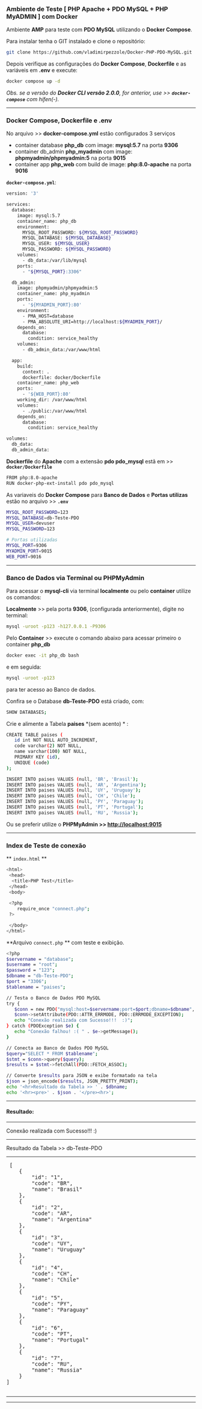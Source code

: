 ### Ambiente de Teste [ PHP Apache + PDO MySQL + PHP MyADMIN ] com Docker

Ambiente **AMP** para teste com  **PDO MySQL** utilizando o **Docker Compose**.

Para instalar tenha o GIT instalado e clone o repositório:

```bash
git clone https://github.com/vladimirpezzole/Docker-PHP-PDO-MySQL.git
```

Depois verifique as configurações do **Docker Compose**, **Dockerfile** e as variáveis em **.env** e execute:

```bash
docker compose up -d
```
*Obs. se a versão do **Docker CLI versão 2.0.0**, for anterior, use >> **`docker-compose`** com hífen(-).*


<hr>


### Docker Compose, Dockerfile e .env

No arquivo >> **docker-compose.yml** estão configurados 3 serviços

- container database **php_db** com image: **mysql:5.7** na porta **9306**
- container db_admin **php_myadmin** com image: **phpmyadmin/phpmyadmin:5** na porta **9015**
- container app **php_web** com build de image: **php:8.0-apache** na porta **9016**





**`docker-compose.yml`**:
```bash
version: '3'

services:
  database:
    image: mysql:5.7
    container_name: php_db
    environment:
      MYSQL_ROOT_PASSWORD: ${MYSQL_ROOT_PASSWORD}
      MYSQL_DATABASE: ${MYSQL_DATABASE}
      MYSQL_USER: ${MYSQL_USER}
      MYSQL_PASSWORD: ${MYSQL_PASSWORD}
    volumes:
      - db_data:/var/lib/mysql
    ports:
      - "${MYSQL_PORT}:3306"

  db_admin:
    image: phpmyadmin/phpmyadmin:5
    container_name: php_myadmin
    ports:
      - '${MYADMIN_PORT}:80'
    environment:
      - PMA_HOST=database
      - PMA_ABSOLUTE_URI=http://localhost:${MYADMIN_PORT}/
    depends_on:
      database:
        condition: service_healthy
    volumes:
      - db_admin_data:/var/www/html

  app:
    build:
      context: .
      dockerfile: docker/Dockerfile
    container_name: php_web
    ports:
      - '${WEB_PORT}:80'
    working_dir: /var/www/html
    volumes:
      - ./public:/var/www/html
    depends_on:
      database:
        condition: service_healthy

volumes:
  db_data:
  db_admin_data:
```

**Dockerfile** do **Apache** com a extensão **pdo pdo_mysql** estã em >> **`docker/Dockerfile`**

```bash
FROM php:8.0-apache
RUN docker-php-ext-install pdo pdo_mysql
```

As variaveis do **Docker Compose** para **Banco de Dados** e **Portas utilizas** estão no arquivo >> **`.env`**

```bash
MYSQL_ROOT_PASSWORD=123
MYSQL_DATABASE=db-Teste-PDO
MYSQL_USER=devuser
MYSQL_PASSWORD=123

# Portas utilizadas
MYSQL_PORT=9306
MYADMIN_PORT=9015
WEB_PORT=9016
```

<hr>


### Banco de Dados via Terminal ou PHPMyAdmin


Para acessar o **mysql-cli** via terminal **localmente** ou pelo **container** utilize os comandos:

**Localmente** >> pela porta **9306**, (configurada anteriormente), digite no terminal:
```bash
mysql -uroot -p123 -h127.0.0.1 -P9306
```

Pelo **Container** >> execute o comando abaixo para acessar primeiro o container **php_db**
```bash
docker exec -it php_db bash
```
e em seguida:
```bash
mysql -uroot -p123
```
para ter acesso ao Banco de dados.

Confira se o Database **db-Teste-PDO** está criado, com:
```bash
SHOW DATABASES;
```

Crie e alimente a Tabela **paises** *(sem acento) * :
```bash
CREATE TABLE paises (
   id int NOT NULL AUTO_INCREMENT,
   code varchar(2) NOT NULL,
   name varchar(100) NOT NULL,
   PRIMARY KEY (id),
   UNIQUE (code)
);

INSERT INTO paises VALUES (null, 'BR', 'Brasil');
INSERT INTO paises VALUES (null, 'AR', 'Argentina');
INSERT INTO paises VALUES (null, 'UY', 'Uruguay');
INSERT INTO paises VALUES (null, 'CH', 'Chile');
INSERT INTO paises VALUES (null, 'PY', 'Paraguay');
INSERT INTO paises VALUES (null, 'PT', 'Portugal');
INSERT INTO paises VALUES (null, 'RU', 'Russia');
```


Ou se preferir utilize o **PHPMyAdmin >> [http://localhost:9015](http://localhost:9015)**

<hr>


### Index de Teste de conexão

** `index.html` **

```bash
<html>
 <head>
  <title>PHP Test</title>
 </head>
 <body>
 
 <?php 
 	require_once "connect.php";
 ?>

 </body>
</html>
```



**Arquivo `connect.php` ** com teste e exibição.


```bash
<?php
$servername = "database";
$username = "root";
$password = "123";
$dbname = "db-Teste-PDO";
$port = "3306";
$tablename = "paises";

// Testa o Banco de Dados PDO MySQL
try {
   $conn = new PDO("mysql:host=$servername;port=$port;dbname=$dbname", $username, $password);
   $conn->setAttribute(PDO::ATTR_ERRMODE, PDO::ERRMODE_EXCEPTION);
   echo "Conexão realizada com Sucesso!!!  :)";
} catch (PDOException $e) {
   echo "Conexão falhou! :( " . $e->getMessage();
}

// Conecta ao Banco de Dados PDO MySQL
$query="SELECT * FROM $tablename";
$stmt = $conn->query($query);
$results = $stmt->fetchAll(PDO::FETCH_ASSOC);

// Converte $results para JSON e exibe formatado na tela
$json = json_encode($results, JSON_PRETTY_PRINT);
echo '<hr>Resultado da Tabela >> ' . $dbname;
echo '<hr><pre>' . $json . '</pre><hr>';

```

<hr>

<h4> Resultado:</h4>

<hr>


 Conexão realizada com Sucesso!!!  :)

 <hr>

 Resultado da Tabela &gt;&gt; db-Teste-PDO

 <hr>

 <pre>
 [
    {
        "id": "1",
        "code": "BR",
        "name": "Brasil"
    },
    {
        "id": "2",
        "code": "AR",
        "name": "Argentina"
    },
    {
        "id": "3",
        "code": "UY",
        "name": "Uruguay"
    },
    {
        "id": "4",
        "code": "CH",
        "name": "Chile"
    },
    {
        "id": "5",
        "code": "PY",
        "name": "Paraguay"
    },
    {
        "id": "6",
        "code": "PT",
        "name": "Portugal"
    },
    {
        "id": "7",
        "code": "RU",
        "name": "Russia"
    }
]

</pre>

<hr>

<hr>